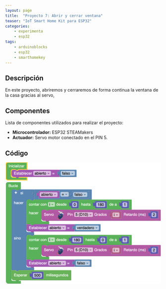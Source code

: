 ```yaml
---
layout: page
title:  "Proyecto 7: Abrir y cerrar ventana"
teaser: "IoT Smart Home Kit para ESP32"
categories:
    - experimenta
    - esp32
tags:
    - arduinoblocks
    - esp32
    - smarthomekey
---
```


## Descripción
En este proyecto, abriremos y cerraremos de forma continua la ventana de la casa gracias al servo,
## Componentes
Lista de componentes utilizados para realizar el proyecto:
- **Microcontrolador:** ESP32 STEAMakers
- **Actuador:** Servo motor conectado en el PIN 5.

## Código 
<p align="center">
    <img src="/images/experimenta/esp32/Proyectos/Proyecto7.png" alt="Proyecto " width="500"/>
</p>
